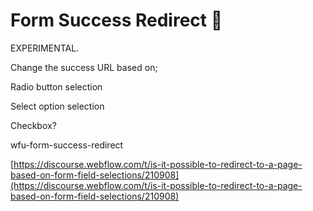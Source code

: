 # Form Success Redirect 🧪

EXPERIMENTAL.

Change the success URL based on;&#x20;

Radio button selection

Select option selection

Checkbox?



wfu-form-success-redirect



[https://discourse.webflow.com/t/is-it-possible-to-redirect-to-a-page-based-on-form-field-selections/210908](https://discourse.webflow.com/t/is-it-possible-to-redirect-to-a-page-based-on-form-field-selections/210908)







